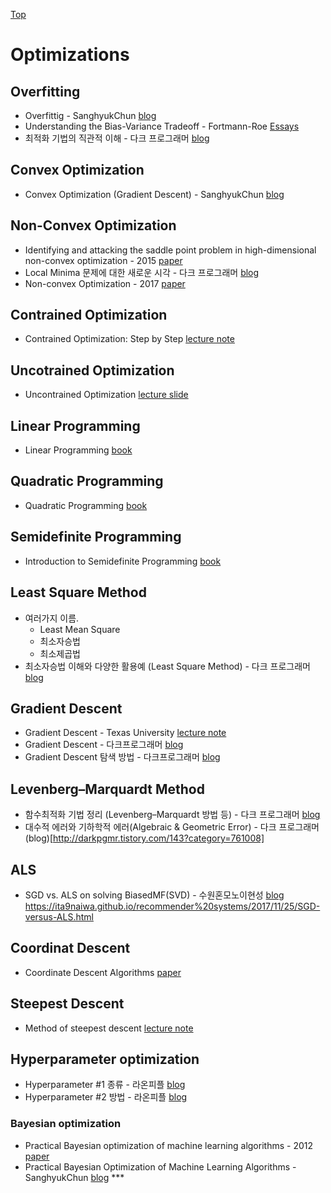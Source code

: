 [Top](index.md)

# Optimizations

## Overfitting

* Overfittig - SanghyukChun [blog](http://sanghyukchun.github.io/59/)
* Understanding the Bias-Variance Tradeoff - Fortmann-Roe [Essays](http://scott.fortmann-roe.com/docs/BiasVariance.html)
* 최적화 기법의 직관적 이해 - 다크 프로그래머 [blog](http://darkpgmr.tistory.com/149?category=761008)

## Convex Optimization

* Convex Optimization (Gradient Descent) - SanghyukChun [blog](http://sanghyukchun.github.io/63/)

## Non-Convex Optimization

* Identifying and attacking the saddle point
problem in high-dimensional non-convex optimization - 2015 [paper](http://papers.nips.cc/paper/5486-identifying-and-attacking-the-saddle-point-problem-in-high-dimensional-non-convex-optimization.pdf)
* Local Minima 문제에 대한 새로운 시각 - 다크 프로그래머 [blog](http://darkpgmr.tistory.com/148?category=761008)
* Non-convex Optimization - 2017 [paper](https://arxiv.org/abs/1712.07897)


## Contrained Optimization

* Contrained Optimization: Step by Step [lecture note](https://www3.nd.edu/~jstiver/FIN360/Constrained%20Optimization.pdf)

## Uncotrained Optimization

* Uncontrained Optimization [lecture slide](http://www.ece.mcmaster.ca/~xwu/part4.pdf)

## Linear Programming

* Linear Programming [book](https://www.math.ucla.edu/~tom/LP.pdf)

## Quadratic Programming

* Quadratic Programming [book](https://www.math.uh.edu/~rohop/fall_06/Chapter3.pdf) 

## Semidefinite Programming

* Introduction to Semidefinite Programming [book](https://ocw.mit.edu/courses/electrical-engineering-and-computer-science/6-251j-introduction-to-mathematical-programming-fall-2009/readings/MIT6_251JF09_SDP.pdf)

## Least Square Method

* 여러가지 이름.
  * Least Mean Square
  * 최소자승법
  * 최소제곱법
* 최소자승법 이해와 다양한 활용예 (Least Square Method) - 다크 프로그래머 [blog](http://darkpgmr.tistory.com/56)

## Gradient Descent

* Gradient Descent - Texas University [lecture note](http://users.ece.utexas.edu/~cmcaram/EE381V_2012F/Lecture_4_Scribe_Notes.final.pdf)
* Gradient Descent - 다크프로그래머 [blog](http://darkpgmr.tistory.com/133)
* Gradient Descent 탐색 방법 - 다크프로그래머 [blog](http://darkpgmr.tistory.com/133?category=761008)

## Levenberg–Marquardt Method

* 함수최적화 기법 정리 (Levenberg–Marquardt 방법 등) - 다크 프로그래머 [blog](http://darkpgmr.tistory.com/142)
* 대수적 에러와 기하학적 에러(Algebraic & Geometric Error) - 다크 프로그래머 (blog)[http://darkpgmr.tistory.com/143?category=761008]

## ALS

* SGD vs. ALS on solving BiasedMF(SVD) - 수원혼모노이현성 [blog]()
https://ita9naiwa.github.io/recommender%20systems/2017/11/25/SGD-versus-ALS.html

## Coordinat Descent

* Coordinate Descent Algorithms [paper](http://www.optimization-online.org/DB_FILE/2014/12/4679.pdf)

## Steepest Descent

* Method of steepest descent [lecture note](http://www.maths.manchester.ac.uk/~gajjar/MATH44011/notes/44011_note4.pdf)

## Hyperparameter optimization

* Hyperparameter #1 종류 - 라온피플 [blog](https://laonple.blog.me/220571820368)
* Hyperparameter #2 방법 - 라온피플 [blog](https://laonple.blog.me/220576650094)

### Bayesian optimization

* Practical Bayesian optimization of machine learning algorithms - 2012 [paper](https://arxiv.org/abs/1206.2944)
* Practical Bayesian Optimization of Machine Learning Algorithms - SanghyukChun [blog](http://sanghyukchun.github.io/99/) ***
